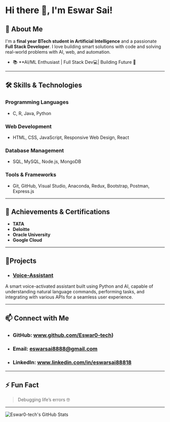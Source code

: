 # Hi there 👋, I'm Eswar Sai!

## 🚀 About Me

I'm a **final year BTech student in Artificial Intelligence** and a passionate **Full Stack Developer**. I love building smart solutions with code and solving real-world problems with AI, web, and automation.

- 📚 **AI/ML Enthusiast | Full Stack Dev💻| Building Future 🚀  

---

## 🛠️ Skills & Technologies

### Programming Languages
- C, R, Java, Python

### Web Development
- HTML, CSS, JavaScript, Responsive Web Design, React

### Database Management
- SQL, MySQL, Node.js, MongoDB

### Tools & Frameworks
- Git, GitHub, Visual Studio, Anaconda, Redux, Bootstrap, Postman, Express.js

---

## 🌟 Achievements & Certifications

- **TATA**
- **Deloitte**
- **Oracle University**
- **Google Cloud**

---

## 🚩Projects

- ### [Voice-Assistant](https://github.com/Eswar0-tech/voice-assistant)  
A smart voice-activated assistant built using Python and AI, capable of understanding natural language commands, performing tasks, and integrating with various APIs for a seamless user experience.

---

## 📫 Connect with Me

- ### GitHub: www.github.com/Eswar0-tech)
- ### Email: eswarsai8888@gmail.com
- ### LinkedIn: www.linkedin.com/in/eswarsai88818

---

## ⚡ Fun Fact

> Debugging life’s errors 🤓

---

![Eswar0-tech's GitHub Stats](https://github-readme-stats.vercel.app/api?username=Eswar0-tech&show_icons=true&theme=radical)
